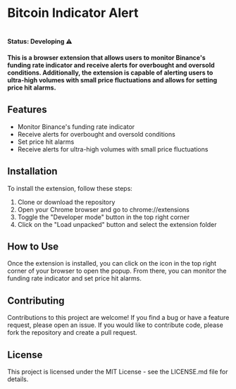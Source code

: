 <h1>Bitcoin Indicator Alert<h1>

#### Status: Developing ⚠️

#### This is a browser extension that allows users to monitor Binance's funding rate indicator and receive alerts for overbought and oversold conditions. Additionally, the extension is capable of alerting users to ultra-high volumes with small price fluctuations and allows for setting price hit alarms.

## Features
+ Monitor Binance's funding rate indicator
+ Receive alerts for overbought and oversold conditions
+ Set price hit alarms
+ Receive alerts for ultra-high volumes with small price fluctuations

## Installation
To install the extension, follow these steps:
1. Clone or download the repository
2. Open your Chrome browser and go to chrome://extensions
3. Toggle the "Developer mode" button in the top right corner
4. Click on the "Load unpacked" button and select the extension folder

## How to Use
Once the extension is installed, you can click on the icon in the top right corner of your browser to open the popup. From there, you can monitor the funding rate indicator and set price hit alarms.

## Contributing
Contributions to this project are welcome! If you find a bug or have a feature request, please open an issue. If you would like to contribute code, please fork the repository and create a pull request.

## License
This project is licensed under the MIT License - see the LICENSE.md file for details.
